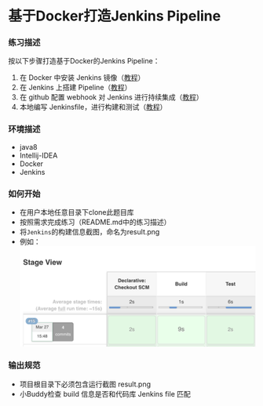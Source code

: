 # 基于Docker打造Jenkins Pipeline

### 练习描述

按以下步骤打造基于Docker的Jenkins Pipeline：

1. 在 Docker 中安装 Jenkins 镜像（[教程](https://www.jianshu.com/p/164c7258294c)）
1. 在 Jenkins 上搭建 Pipeline（[教程](https://www.xncoding.com/2017/03/22/fullstack/jenkins02.html)）
1. 在 github 配置 webhook 对 Jenkins 进行持续集成（[教程](https://www.jianshu.com/p/5879816dea49)）
1. 本地编写 Jenkinsfile，进行构建和测试（[教程](https://www.w3cschool.cn/jenkins/jenkins-qc8a28op.html)）


### 环境描述
- java8
- Intellij-IDEA
- Docker
- Jenkins

### 如何开始
- 在用户本地任意目录下clone此题目库
- 按照需求完成练习（README.md中的练习描述）
- 将`Jenkins`的构建信息截图，命名为result.png
- 例如：
![](https://raw.githubusercontent.com/tws-online-quiz/docker-practice/master/example.png)

### 输出规范
- 项目根目录下必须包含运行截图 result.png
- 小Buddy检查 build 信息是否和代码库 Jenkins file 匹配
